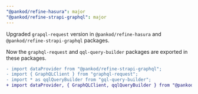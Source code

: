 ```yaml
---
"@pankod/refine-hasura": major
"@pankod/refine-strapi-graphql": major
---
```


Upgraded `grapql-request` version in `@pankod/refine-hasura` and `@pankod/refine-strapi-graphql` packages.

Now the `graphql-request` and `qql-query-builder` packages are exported in these packages.

```diff
- import dataProvider from "@pankod/refine-strapi-graphql";
- import { GraphQLClient } from "graphql-request";
- import * as qqlQueryBuilder from "gql-query-builder";
+ import dataProvider, { GraphQLClient, qqlQueryBuilder } from "@pankod/refine-strapi-graphql";
```
